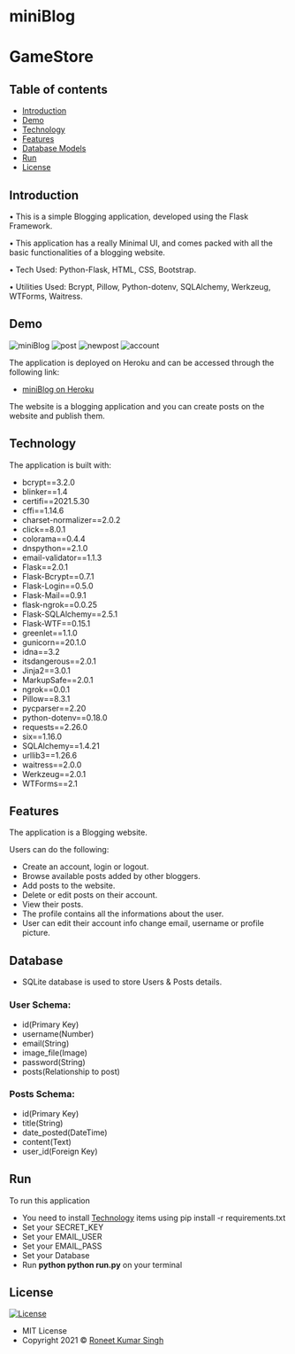# miniBlog
# GameStore

## Table of contents

- [Introduction](#introduction)
- [Demo](#demo)
- [Technology](#technology)
- [Features](#features)
- [Database Models](#database)
- [Run](#run)
- [License](#license)

## Introduction

• This is a simple Blogging application, developed using the Flask Framework.

• This application has a really Minimal UI, and comes packed with all the basic functionalities of a blogging website.

• Tech Used: Python-Flask, HTML, CSS, Bootstrap.

• Utilities Used: Bcrypt, Pillow, Python-dotenv, SQLAlchemy, Werkzeug, WTForms, Waitress.

## Demo

![miniBlog](https://user-images.githubusercontent.com/56071565/126047495-955b6165-64b5-4f09-9f1c-cfdc5bd8e8dd.png)
![post](https://user-images.githubusercontent.com/56071565/126047492-39aca6c2-d369-4af6-a31b-40ee3668a873.png)
![newpost](https://user-images.githubusercontent.com/56071565/126047494-06f9e8c0-c5d7-4a97-841a-a27b4d88523d.png)
![account](https://user-images.githubusercontent.com/56071565/126047493-63801250-2ee5-43e6-98a2-1908936d6024.png)

The application is deployed on Heroku and can be accessed through the following link:

- [miniBlog on Heroku](https://miniblogflasker.herokuapp.com/)

The website is a blogging application and you can create posts on the website and publish them.

## Technology

The application is built with:

- bcrypt==3.2.0
- blinker==1.4
- certifi==2021.5.30
- cffi==1.14.6
- charset-normalizer==2.0.2
- click==8.0.1
- colorama==0.4.4
- dnspython==2.1.0
- email-validator==1.1.3
- Flask==2.0.1
- Flask-Bcrypt==0.7.1
- Flask-Login==0.5.0
- Flask-Mail==0.9.1
- flask-ngrok==0.0.25
- Flask-SQLAlchemy==2.5.1
- Flask-WTF==0.15.1
- greenlet==1.1.0
- gunicorn==20.1.0
- idna==3.2
- itsdangerous==2.0.1
- Jinja2==3.0.1
- MarkupSafe==2.0.1
- ngrok==0.0.1
- Pillow==8.3.1
- pycparser==2.20
- python-dotenv==0.18.0
- requests==2.26.0
- six==1.16.0
- SQLAlchemy==1.4.21
- urllib3==1.26.6
- waitress==2.0.0
- Werkzeug==2.0.1
- WTForms==2.1

## Features

The application is a Blogging website.

Users can do the following:

- Create an account, login or logout.
- Browse available posts added by other bloggers.
- Add posts to the website.
- Delete or edit posts on their account.
- View their posts.
- The profile contains all the informations about the user.
- User can edit their account info change email, username or profile picture.

## Database

- SQLite database is used to store Users & Posts details.

 ### User Schema:

- id(Primary Key)
- username(Number)
- email(String)
- image_file(Image)
- password(String)
- posts(Relationship to post)

### Posts Schema:

- id(Primary Key)
- title(String)
- date_posted(DateTime)
- content(Text)
- user_id(Foreign Key)

## Run

To run this application
- You need to install [Technology](#technology) items using pip install -r requirements.txt
- Set your SECRET_KEY
- Set your EMAIL_USER
- Set your EMAIL_PASS
- Set your Database
- Run <b>python python run.py</b> on your terminal 

## License

[![License](https://img.shields.io/:License-MIT-blue.svg?style=flat-square)](http://badges.mit-license.org)

- MIT License
- Copyright 2021 © [Roneet Kumar Singh](https://github.com/roneetsingh)
